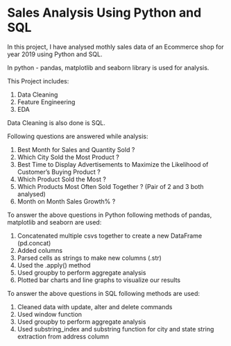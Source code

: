 # Sales Analysis Using Python and SQL

In this project, I have analysed mothly sales data of an Ecommerce shop for year 2019 using Python and SQL.

In python - pandas, matplotlib and seaborn library is used for analysis.

This Project includes:
1) Data Cleaning
2) Feature Engineering
3) EDA

Data Cleaning is also done is SQL.

Following questions are answered while analysis:
1) Best Month for Sales and Quantity Sold ?
2) Which City Sold the Most Product ?
3) Best Time to Display Advertisements to Maximize the Likelihood of Customer’s Buying Product ?
4) Which Product Sold the Most ?
5) Which Products Most Often Sold Together ? (Pair of 2 and 3 both analysed)
6) Month on Month Sales Growth% ?

To answer the above questions in Python following methods of pandas, matplotlib and seaborn are used:
1) Concatenated multiple csvs together to create a new DataFrame (pd.concat)
2) Added columns
3) Parsed cells as strings to make new columns (.str)
4) Used the .apply() method
5) Used groupby to perform aggregate analysis
6) Plotted bar charts and line graphs to visualize our results

To answer the above questions in SQL following methods are used:
1) Cleaned data with update, alter and delete commands
2) Used window function 
3) Used groupby to perform aggregate analysis
4) Used substring_index and substring function for city and state string extraction from address column

